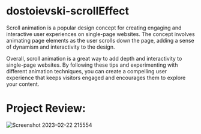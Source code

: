 # dostoievski-scrollEffect
Scroll animation is a popular design concept for creating engaging and interactive user experiences on single-page websites. The concept involves animating page elements as the user scrolls down the page, adding a sense of dynamism and interactivity to the design.

Overall, scroll animation is a great way to add depth and interactivity to single-page websites. By following these tips and experimenting with different animation techniques, you can create a compelling user experience that keeps visitors engaged and encourages them to explore your content.

# Project Review:

![Screenshot 2023-02-22 215554](https://user-images.githubusercontent.com/121975087/220757070-0d614217-b33f-4826-bbe3-c384b5539bd9.png)
